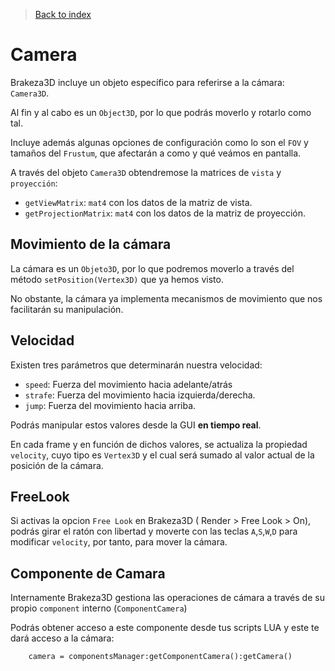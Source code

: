 >[Back to index](https://github.com/rzeronte/brakeza3d/blob/master/doc/00-index.md)

# Camera

Brakeza3D incluye un objeto específico para referirse a la cámara: `Camera3D`.

Al fin y al cabo es un `Object3D`, por lo que podrás moverlo y rotarlo como tal.

Incluye además algunas opciones de configuración como lo son el `FOV` y tamaños del `Frustum`, que
afectarán a como y qué veámos en pantalla.

A través del objeto `Camera3D` obtendremose la matrices de `vista` y `proyección`:

- `getViewMatrix`: `mat4` con los datos de la matriz de vista.
- `getProjectionMatrix`: `mat4` con los datos de la matriz de proyección.

## Movimiento de la cámara

La cámara es un `Objeto3D`, por lo que podremos moverlo a través del 
método `setPosition(Vertex3D)` que ya hemos visto.

No obstante, la cámara ya implementa mecanismos de movimiento que nos facilitarán su
manipulación.

## Velocidad

Existen tres parámetros que determinarán nuestra velocidad:
 
- `speed`: Fuerza del movimiento hacia adelante/atrás
- `strafe`: Fuerza del movimiento hacia izquierda/derecha.
- `jump`: Fuerza del movimiento hacia arriba.

Podrás manipular estos valores desde la GUI **en tiempo real**.

En cada frame y en función de dichos valores, se actualiza la propiedad ``velocity``, cuyo tipo es `Vertex3D` y el cual será
sumado al valor actual de la posición de la cámara.


## FreeLook

Si activas la opcion ``Free Look`` en Brakeza3D ( Render > Free Look > On), podrás girar el ratón con libertad y moverte con las teclas
 `A`,`S`,`W`,`D` para modificar `velocity`, por tanto, para mover la cámara.

## Componente de Camara

Internamente Brakeza3D gestiona las operaciones de cámara a través de su propio ``component`` interno (`ComponentCamera`)

Podrás obtener acceso a este componente desde tus scripts LUA y este te dará acceso a la cámara:

```
    camera = componentsManager:getComponentCamera():getCamera()
```



